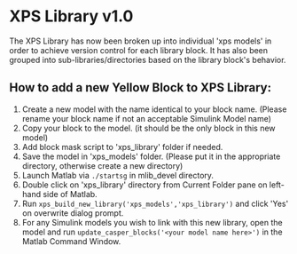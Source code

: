 # XPS Library v1.0
The XPS Library has now been broken up into individual 'xps models' in order to achieve version control for each library block.
It has also been grouped into sub-libraries/directories based on the library block's behavior.

## How to add a new Yellow Block to XPS Library:
1. Create a new model with the name identical to your block name. (Please rename your block name if not an acceptable Simulink Model name)
2. Copy your block to the model. (it should be the only block in this new model)
3. Add block mask script to 'xps_library' folder if needed.
3. Save the model in 'xps_models' folder. (Please put it in the appropriate directory, otherwise create a new directory)
5. Launch Matlab via `./startsg` in mlib_devel directory.
6. Double click on 'xps_library' directory from Current Folder pane on left-hand side of Matlab.
7. Run `xps_build_new_library('xps_models','xps_library')` and click 'Yes' on overwrite dialog prompt.
8. For any Simulink models you wish to link with this new library, open the model and run `update_casper_blocks('<your model name here>')` in the Matlab Command Window.
